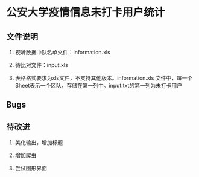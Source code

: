 # 公安大学疫情信息未打卡用户统计

## 文件说明

1. 视听数据中队名单文件：information.xls

2. 待比对文件：input.xls

3. 表格格式要求为xls文件，不支持其他版本。information.xls 文件中，每一个Sheet表示一个区队，存储在第一列中。input.txt的第一列为未打卡用户

## Bugs


## 待改进

1. 美化输出，增加标题

2. 增加爬虫

3. 尝试图形界面
